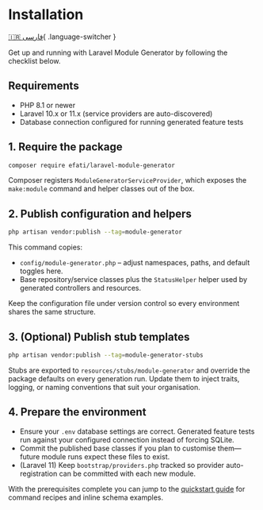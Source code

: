# Installation

[🇮🇷 فارسی](/fa/installation/){ .language-switcher }

Get up and running with Laravel Module Generator by following the checklist below.

## Requirements

- PHP 8.1 or newer
- Laravel 10.x or 11.x (service providers are auto-discovered)
- Database connection configured for running generated feature tests

## 1. Require the package

```bash
composer require efati/laravel-module-generator
```

Composer registers `ModuleGeneratorServiceProvider`, which exposes the `make:module` command and helper classes out of the box.

## 2. Publish configuration and helpers

```bash
php artisan vendor:publish --tag=module-generator
```

This command copies:

- `config/module-generator.php` – adjust namespaces, paths, and default toggles here.
- Base repository/service classes plus the `StatusHelper` helper used by generated controllers and resources.

Keep the configuration file under version control so every environment shares the same structure.

## 3. (Optional) Publish stub templates

```bash
php artisan vendor:publish --tag=module-generator-stubs
```

Stubs are exported to `resources/stubs/module-generator` and override the package defaults on every generation run. Update them to inject traits, logging, or naming conventions that suit your organisation.

## 4. Prepare the environment

- Ensure your `.env` database settings are correct. Generated feature tests run against your configured connection instead of forcing SQLite.
- Commit the published base classes if you plan to customise them—future module runs expect these files to exist.
- (Laravel 11) Keep `bootstrap/providers.php` tracked so provider auto-registration can be committed with each new module.

With the prerequisites complete you can jump to the [quickstart guide](quickstart.md) for command recipes and inline schema examples.
